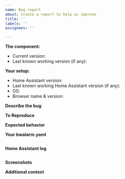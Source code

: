 ```yaml
---
name: Bug report
about: Create a report to help us improve
title: ''
labels: ''
assignees: ''

---
```


<!-- READ THIS FIRST:
  - Make sure you are running the latest version of Home Assistant before reporting an issue: https://github.com/akasma74/Hass-Custom-Alarm/releases
  - Provide as many details as possible. Paste logs, configuration samples and code into the backticks.
-->

**The component:**
 - Current version:
 - Last known working version (if any):

**Your setup:**
 - Home Assistant version:
 - Last known working Home Assistant version (if any):
 - OS:
 - Browser name & version:

**Describe the bug**
<!-- A clear and concise description of what the bug is.-->

**To Reproduce**
<!--
Steps to reproduce the behavior:
1. Go to '...'
2. Click on '....'
3. Scroll down to '....'
4. See error
-->

**Expected behavior**
<!-- A clear and concise description of what you expected to happen. -->

**Your bwalarm.yaml**
<!-- If applicable, paste content of your config to help explain your problem.  -->
```yaml
```
**Home Assistant log**
<!-- If applicable, paste messages from Home assistant log related to your problem here.  -->
```txt
```
**Screenshots**
<!-- If applicable, add screenshots to help explain your problem. -->

**Additional context**
<!-- Add any other context about the problem here.<!--
